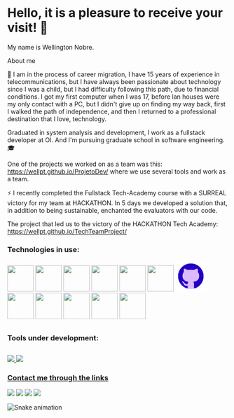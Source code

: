 # Hello, it is a pleasure to receive your visit! 👋
My name is Wellington Nobre.

About me

 🔎 I am in the process of career migration, I have 15 years of experience in telecommunications, but I have always been passionate about technology since I was a child, but I had difficulty following this path, due to financial conditions. I got my first computer when I was 17, before lan houses were my only contact with a PC, but I didn't give up on finding my way back, first I walked the path of independence, and then I returned to a professional destination that I love, technology.

Graduated in system analysis and development, I work as a fullstack developer at OI. And I'm pursuing graduate school in software engineering.🎓

One of the projects we worked on as a team was this: https://wellpt.github.io/ProjetoDev/ where we use several tools and work as a team.


⚡ I recently completed the Fullstack Tech-Academy course with a SURREAL victory for my team at HACKATHON. In 5 days we developed a solution that, in addition to being sustainable, enchanted the evaluators with our code.

The project that led us to the victory of the HACKATHON Tech Academy: https://wellpt.github.io/TechTeamProject/

### Technologies in use:


<img src="https://cdn.jsdelivr.net/gh/devicons/devicon/icons/javascript/javascript-original.svg" width="60" height="60" />  <img src="https://cdn.jsdelivr.net/gh/devicons/devicon/icons/css3/css3-original.svg" width="60" height="60"/>  <img src="https://cdn.jsdelivr.net/gh/devicons/devicon/icons/html5/html5-original.svg" width="60" height="60"/>  <img src="https://cdn.jsdelivr.net/gh/devicons/devicon/icons/git/git-original.svg" width="60" height="60"/>  <img src="https://cdn.jsdelivr.net/gh/devicons/devicon/icons/figma/figma-original.svg" width="60" height="60"/>   <img src="https://cdn.jsdelivr.net/gh/devicons/devicon/icons/canva/canva-original.svg" width="60" height="60"/>  <img src="https://raw.githubusercontent.com/matheusxavierr/ProjetoDev/main/assets/github2.svg" width="70px" height="70px">
<img src="https://cdn.jsdelivr.net/gh/devicons/devicon/icons/mysql/mysql-original.svg" width="60" height="60" /> <img src="https://cdn.jsdelivr.net/gh/devicons/devicon/icons/nodejs/nodejs-original.svg" width="60" height="60" /> <img src="https://cdn.jsdelivr.net/gh/devicons/devicon/icons/react/react-original.svg" width="60" height="60" /> <img src="https://cdn.jsdelivr.net/gh/devicons/devicon/icons/linux/linux-original.svg" width="60" height="60" /> <img src="https://cdn.jsdelivr.net/gh/devicons/devicon/icons/typescript/typescript-original.svg" width="60" height="60" />
##      
### Tools under development:


         
##
 <div>
 
 
  <a href="https://github.com/Wellington-Nobre">
  <img height="180em" src="https://github-readme-stats.vercel.app/api?username=wellpt&show_icons=true&theme=dark&include_all_commits=true&count_private=true"/>
  <img height="180em" src="https://github-readme-stats.vercel.app/api/top-langs/?username=wellpt&layout=compact&langs_count=7&theme=dark"/>
</div>

  ### Contact me through the links

   <div> 
  <a href = "mailto:wellington.multilaser@gmail.com"><img src="https://img.shields.io/badge/-Gmail-%23333?style=for-the-badge&logo=gmail&logoColor=white" target="_black"></a>
  <a href="https://www.linkedin.com/in/wellington-nobre-9029b9167" target="_blank"><img src="https://img.shields.io/badge/-LinkedIn-%230077B5?style=for-the-badge&logo=linkedin&logoColor=white" target="_blank"></a> 
    <a href = "https://api.whatsapp.com/send?phone=5521985931917&text=Ola%20Mundo%20%5E%5E"><img src="https://img.shields.io/badge/WhatsApp-25D366?style=for-the-badge&logo=whatsapp&logoColor=white" target="_black"></a>
    <a href="@Nobrew" target="_blank"><img src="https://img.shields.io/badge/Telegram-2CA5E0?style=for-the-badge&logo=telegram&logoColor=white" target="_blank"></a> 
  </div>
 
 ![Snake animation](https://github.com/Wellpt/Wellington-Nobre/blob/output/github-contribution-grid-snake.svg)
 
 
